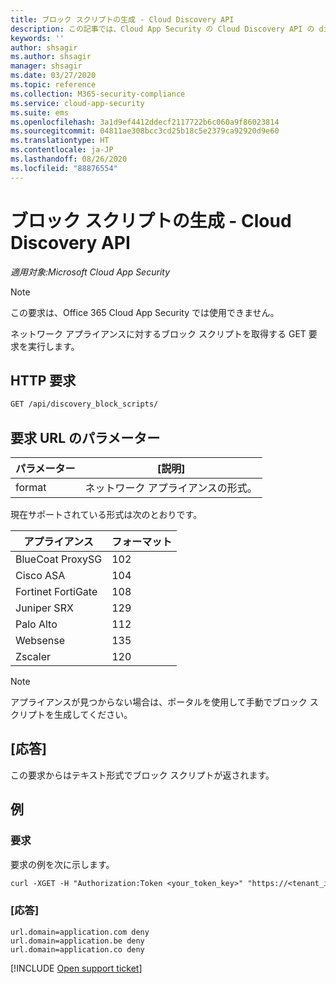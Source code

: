 ```yaml
---
title: ブロック スクリプトの生成 - Cloud Discovery API
description: この記事では、Cloud App Security の Cloud Discovery API の discovery_block_scripts 要求について説明します。
keywords: ''
author: shsagir
ms.author: shsagir
manager: shsagir
ms.date: 03/27/2020
ms.topic: reference
ms.collection: M365-security-compliance
ms.service: cloud-app-security
ms.suite: ems
ms.openlocfilehash: 3a1d9ef4412ddecf2117722b6c060a9f86023814
ms.sourcegitcommit: 04811ae308bcc3cd25b18c5e2379ca92920d9e60
ms.translationtype: HT
ms.contentlocale: ja-JP
ms.lasthandoff: 08/26/2020
ms.locfileid: "88876554"
---
```

# <a name="generate-block-script---cloud-discovery-api"></a>ブロック スクリプトの生成 - Cloud Discovery API

*適用対象:Microsoft Cloud App Security*

> [!NOTE]
> この要求は、Office 365 Cloud App Security では使用できません。

ネットワーク アプライアンスに対するブロック スクリプトを取得する GET 要求を実行します。

## <a name="http-request"></a>HTTP 要求

```rest
GET /api/discovery_block_scripts/
```

## <a name="request-url-parameters"></a>要求 URL のパラメーター

| パラメーター | [説明] |
| --- | --- |
| format | ネットワーク アプライアンスの形式。 |

現在サポートされている形式は次のとおりです。

| アプライアンス | フォーマット |
| --- | --- |
| BlueCoat ProxySG | 102 |
| Cisco ASA | 104 |
| Fortinet FortiGate | 108 |
| Juniper SRX | 129 |
| Palo Alto | 112 |
| Websense | 135 |
| Zscaler | 120 |

> [!NOTE]
> アプライアンスが見つからない場合は、ポータルを使用して手動でブロック スクリプトを生成してください。

## <a name="response"></a>[応答]

この要求からはテキスト形式でブロック スクリプトが返されます。

## <a name="example"></a>例

### <a name="request"></a>要求

要求の例を次に示します。

```rest
curl -XGET -H "Authorization:Token <your_token_key>" "https://<tenant_id>.<tenant_region>.contoso.com/api/discovery_block_scripts/?format=102&type=banned"
```

### <a name="response"></a>[応答]

```text
url.domain=application.com deny
url.domain=application.be deny
url.domain=application.co deny
```

[!INCLUDE [Open support ticket](includes/support.md)]
